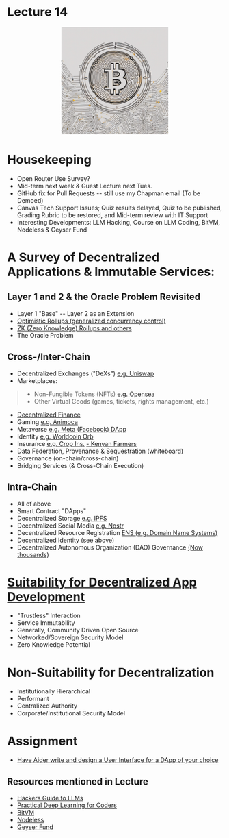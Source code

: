 # Lecture 14

<div align="center">
  <img src="./sea_of_Bitcoin..png" width="250" height="250" />
</div>

# Housekeeping

- Open Router Use Survey?
- Mid-term next week & Guest Lecture next Tues. 
- GitHub fix for Pull Requests -- still use my Chapman email (To be Demoed)
- Canvas Tech Support Issues; Quiz results delayed, Quiz to be published, Grading Rubric to be restored, and Mid-term review with IT Support
- Interesting Developments: LLM Hacking, Course on LLM Coding, BitVM, Nodeless & Geyser Fund

# A Survey of Decentralized Applications & Immutable Services:

## Layer 1 and 2 & the Oracle Problem Revisited
* Layer 1 "Base" -- Layer 2 as an Extension
* [Optimistic Rollups (generalized concurrency control)](https://en.wikipedia.org/wiki/Optimistic_concurrency_control)
* [ZK (Zero Knowledge) Rollups and others](https://vitalik.ca/general/2021/01/05/rollup.html)
* The Oracle Problem

## Cross-/Inter-Chain
* Decentralized Exchanges ("DeXs") [e.g. Uniswap](https://uniswap.org)
* Marketplaces:
> * Non-Fungible Tokens (NFTs) [e.g. Opensea](https://opensea.com)
> * Other Virtual Goods (games, tickets, rights management, etc.)
* [Decentralized Finance](https://defillama.com/)
* Gaming [e.g. Animoca](https://www.animocabrands.com/primary-game-products)
* Metaverse [e.g. Meta (Facebook) DApp ](https://www.coindesk.com/web3/2023/03/10/facebook-parent-company-meta-exploring-decentralized-app-report/)
* Identity [e.g. Worldcoin Orb](https://www.theguardian.com/technology/2023/jul/28/crypto-firm-wants-to-scan-your-eyeballs-worldcoin-privacy-ai)
* Insurance [e.g. Crop Ins.](https://chainlinktoday.com/march-2023-recap-etheriscs-chainlink-powered-crop-insurance-continues-to-scale-in-kenya-pwc-germany-partners-with-chainlink-labs-to-boost-enterprise-blockchain-adoption/) [- Kenyan Farmers](https://chainlinktoday.com/additional-7000-kenyan-farmers-protected-by-etheriscs-chainlink-powered-parametric-crop-insurance/)
* Data Federation, Provenance & Sequestration (whiteboard)
* Governance (on-chain/cross-chain)
* Bridging Services (& Cross-Chain Execution)

## Intra-Chain
* All of above
* Smart Contract "DApps"
* Decentralized Storage [e.g. IPFS](https://ipfs.tech/)
* Decentralized Social Media [e.g. Nostr](https://nostr.com/)
* Decentralized Resource Registration [ENS (e.g. Domain Name Systems)](https://ens.domains/) 
* Decentralized Identity (see above)
* Decentralized Autonomous Organization (DAO) Governance [(Now thousands)](https://www.investopedia.com/tech/what-dao/)

# [Suitability for Decentralized App Development](./notes_lec14.md)
- "Trustless" Interaction
- Service Immutability
- Generally, Community Driven Open Source
- Networked/Sovereign Security Model
- Zero Knowledge Potential

# Non-Suitability for Decentralization
- Institutionally Hierarchical
- Performant
- Centralized Authority
- Corporate/Institutional Security Model

# Assignment

* [Have Aider write and design a User Interface for a DApp of your choice](../assignments/12_Oct_2023.md)

## Resources mentioned in Lecture

* [Hackers Guide to LLMs](https://youtu.be/jkrNMKz9pWU?si=xum8ylFxrV9a9dS1) 
* [Practical Deep Learning for Coders](https://course.fast.ai/) 
* [BitVM](https://stephanlivera.com/episode/520/)
* [Nodeless](https://nodeless.io/)
* [Geyser Fund](https://geyser.fund)
